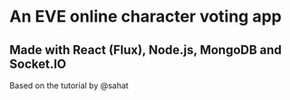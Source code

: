 # An EVE online character voting app
## Made with React (Flux), Node.js, MongoDB and Socket.IO

Based on the tutorial by @sahat


